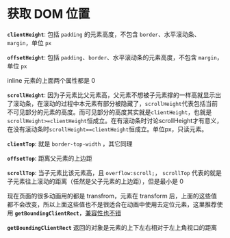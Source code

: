 # 获取 DOM 位置

**`clientHeight`**: 包括 `padding` 的元素高度，不包含 `border`、水平滚动条、`margin`，单位 `px`

**`offsetHeight`**: 包括 `padding`、`border`、水平滚动条的元素高度，不包含 `margin`，单位 `px`

inline 元素的上面两个属性都是 0

**`scrollHeight`**: 因为子元素比父元素高，父元素不想被子元素撑的一样高就显示出了滚动条，在滚动的过程中本元素有部分被隐藏了，`scrollHeight`代表包括当前不可见部分的元素的高度。而可见部分的高度其实就是`clientHeight`，也就是`scrollHeight>=clientHeight`恒成立。在有滚动条时讨论scrollHeight才有意义，在没有滚动条时`scrollHeight==clientHeight`恒成立。单位px，只读元素。 

**`clientTop`**: 就是 `border-top-width` ，其它同理

**`offsetTop`**: 距离父元素的上边距

**`scrollTop`**: 当子元素比该元素高，且 `overflow:scroll;`， `scrollTop` 代表的就是子元素往上滚动的距离（任然是父子元素的上边距），但是最小是 0

现在页面的很多动画用的都是 transfrom，元素在 transform 后，上面的这些值都不会改变，所以上面这些值也不是很适合在动画中使用去定位元素，这里推荐使用 **`getBoundingClientRect`**，[兼容性也不错](https://caniuse.com/?search=getBoundingClientRect)

**`getBoundingClientRect`** 返回的对象是元素的上下左右相对于左上角视口的距离

